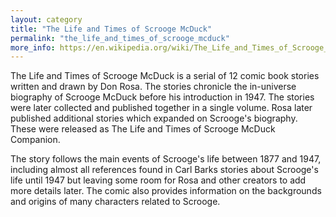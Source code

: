 ```yaml
---
layout: category
title: "The Life and Times of Scrooge McDuck"
permalink: "the_life_and_times_of_scrooge_mcduck"
more_info: https://en.wikipedia.org/wiki/The_Life_and_Times_of_Scrooge_McDuck
---
```


The Life and Times of Scrooge McDuck is a serial of 12 comic book stories written and drawn by Don Rosa. The stories chronicle the in-universe biography of Scrooge McDuck before his introduction in 1947. The stories were later collected and published together in a single volume. Rosa later published additional stories which expanded on Scrooge's biography. These were released as The Life and Times of Scrooge McDuck Companion.

The story follows the main events of Scrooge's life between 1877 and 1947, including almost all references found in Carl Barks stories about Scrooge's life until 1947 but leaving some room for Rosa and other creators to add more details later. The comic also provides information on the backgrounds and origins of many characters related to Scrooge.
